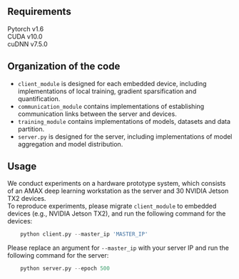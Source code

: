 Requirements
---
Pytorch v1.6 <br>
CUDA v10.0 <br>
cuDNN v7.5.0 <br>

Organization of the code
---
* `client_module` is designed for each embedded device, including implementations of local training, gradient sparsification and quantification.<br>
* `communication_module` contains implementations of establishing communication links between the server and devices.<br>
* `training_module` contains implementations of models, datasets and data partition.<br>
* `server.py` is designed for the server, including implementations of model aggregation and model distribution. <br>

Usage
---
We conduct experiments on a hardware prototype system, which consists of an AMAX deep learning workstation as the server and 30 NVIDIA Jetson TX2 devices.<br>
To reproduce experiments, please migrate `client_module` to embedded devices (e.g., NVIDIA Jetson TX2), and run the following command for the devices:<br>
```python
    python client.py --master_ip 'MASTER_IP'
```
Please replace an argument for `--master_ip` with your server IP and run the following command for the server:<br>
```python
    python server.py --epoch 500
```
